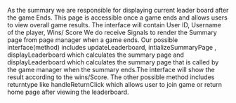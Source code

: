 As the summary we are responsible for displaying current leader board after the game Ends. This page is accessible once a game ends and allows users to view overall game results.
The interface will contain User ID, Username of the player, Wins/ Score
We do receive Signals to render the Summary page from page manager when a game ends.
Our possible interface(method) includes updateLeaderboard, intializeSummaryPage , displayLeaderboard which calculates the summary page and displayLeaderboard which calculates the summary page that is called by the game manager when the summary ends.The interface will show the result according to the wins/Score.
The other possible method includes returntype like  handleReturnClick which allows user to join game or return home page after viewing the leaderboard.

